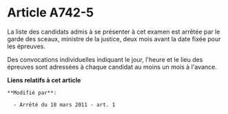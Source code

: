 # Article A742-5

La liste des candidats admis à se présenter à cet examen est arrêtée par le garde des sceaux, ministre de la justice, deux
mois avant la date fixée pour les épreuves. 

Des convocations individuelles indiquant le jour, l'heure et le lieu des épreuves sont adressées à chaque candidat au moins
un mois à l'avance.

**Liens relatifs à cet article**

	**Modifié par**:

	  - Arrêté du 18 mars 2011 - art. 1
